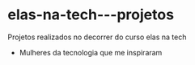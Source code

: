# elas-na-tech---projetos
Projetos realizados no decorrer do curso elas na tech
- Mulheres da tecnologia que me inspiraram
